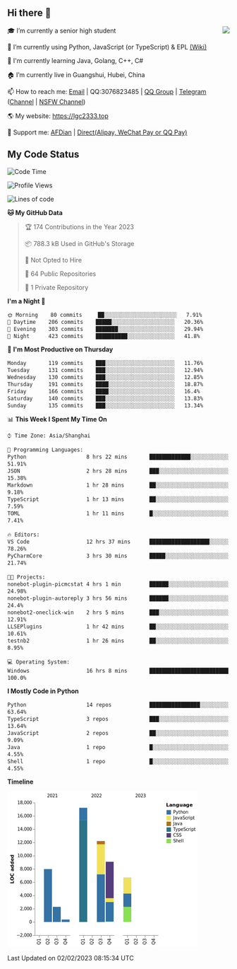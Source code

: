 ## Hi there 👋

<div width="50%">
<img align="right" src="https://readme.lgc2333.top/api?username=lgc2333&show_icons=true" />
</div>

🎓 I’m currently a senior high student

📝 I’m currently using Python, JavaScript (or TypeScript) & EPL [(Wiki)](https://en.wikipedia.org/wiki/Easy_Programming_Language)

📒 I'm currently learning Java, Golang, C++, C#

🏠 I’m currently live in Guangshui, Hubei, China

📫 How to reach me: [Email](mailto:lgc2333@126.com) | QQ:3076823485 | [QQ Group](https://jq.qq.com/?_wv=1027&k=ktwOHdU2) | [Telegram](https://t.me/@lgc2333) ([Channel](https://t.me/stu2333_pd) | [NSFW Channel](https://t.me/stu_collection))

🌎 My website: <https://lgc2333.top>

🤝 Support me: [AFDian](https://afdian.net/@lgc2333) | [Direct(Alipay, WeChat Pay or QQ Pay)](https://s2.loli.net/2022/02/03/MLqe53BjWOAhpcF.png)

## My Code Status

<!--START_SECTION:waka-->
![Code Time](http://img.shields.io/badge/Code%20Time-1%2C037%20hrs%2020%20mins-blue)

![Profile Views](http://img.shields.io/badge/Profile%20Views-14-blue)

![Lines of code](https://img.shields.io/badge/From%20Hello%20World%20I%27ve%20Written-56%20Thousand%20lines%20of%20code-blue)

**🐱 My GitHub Data** 

> 🏆 174 Contributions in the Year 2023
 > 
> 📦 788.3 kB Used in GitHub's Storage 
 > 
> 🚫 Not Opted to Hire
 > 
> 📜 64 Public Repositories 
 > 
> 🔑 1 Private Repository 
 > 
**I'm a Night 🦉** 

```text
🌞 Morning    80 commits     ██░░░░░░░░░░░░░░░░░░░░░░░   7.91% 
🌆 Daytime    206 commits    █████░░░░░░░░░░░░░░░░░░░░   20.36% 
🌃 Evening    303 commits    ███████░░░░░░░░░░░░░░░░░░   29.94% 
🌙 Night      423 commits    ██████████░░░░░░░░░░░░░░░   41.8%

```
📅 **I'm Most Productive on Thursday** 

```text
Monday       119 commits    ███░░░░░░░░░░░░░░░░░░░░░░   11.76% 
Tuesday      131 commits    ███░░░░░░░░░░░░░░░░░░░░░░   12.94% 
Wednesday    130 commits    ███░░░░░░░░░░░░░░░░░░░░░░   12.85% 
Thursday     191 commits    ████░░░░░░░░░░░░░░░░░░░░░   18.87% 
Friday       166 commits    ████░░░░░░░░░░░░░░░░░░░░░   16.4% 
Saturday     140 commits    ███░░░░░░░░░░░░░░░░░░░░░░   13.83% 
Sunday       135 commits    ███░░░░░░░░░░░░░░░░░░░░░░   13.34%

```


📊 **This Week I Spent My Time On** 

```text
⌚︎ Time Zone: Asia/Shanghai

💬 Programming Languages: 
Python                   8 hrs 22 mins       █████████████░░░░░░░░░░░░   51.91% 
JSON                     2 hrs 28 mins       ███░░░░░░░░░░░░░░░░░░░░░░   15.38% 
Markdown                 1 hr 28 mins        ██░░░░░░░░░░░░░░░░░░░░░░░   9.18% 
TypeScript               1 hr 13 mins        ██░░░░░░░░░░░░░░░░░░░░░░░   7.59% 
TOML                     1 hr 11 mins        █░░░░░░░░░░░░░░░░░░░░░░░░   7.41%

🔥 Editors: 
VS Code                  12 hrs 37 mins      ███████████████████░░░░░░   78.26% 
PyCharmCore              3 hrs 30 mins       █████░░░░░░░░░░░░░░░░░░░░   21.74%

🐱‍💻 Projects: 
nonebot-plugin-picmcstat 4 hrs 1 min         ██████░░░░░░░░░░░░░░░░░░░   24.98% 
nonebot-plugin-autoreply 3 hrs 56 mins       ██████░░░░░░░░░░░░░░░░░░░   24.4% 
nonebot2-oneclick-win    2 hrs 5 mins        ███░░░░░░░░░░░░░░░░░░░░░░   12.91% 
LLSEPlugins              1 hr 42 mins        ██░░░░░░░░░░░░░░░░░░░░░░░   10.61% 
testnb2                  1 hr 26 mins        ██░░░░░░░░░░░░░░░░░░░░░░░   8.95%

💻 Operating System: 
Windows                  16 hrs 8 mins       █████████████████████████   100.0%

```

**I Mostly Code in Python** 

```text
Python                   14 repos            ████████████████░░░░░░░░░   63.64% 
TypeScript               3 repos             ███░░░░░░░░░░░░░░░░░░░░░░   13.64% 
JavaScript               2 repos             ██░░░░░░░░░░░░░░░░░░░░░░░   9.09% 
Java                     1 repo              █░░░░░░░░░░░░░░░░░░░░░░░░   4.55% 
Shell                    1 repo              █░░░░░░░░░░░░░░░░░░░░░░░░   4.55%

```


**Timeline**

![Chart not found](https://raw.githubusercontent.com/lgc2333/lgc2333/main/charts/bar_graph.png) 


 Last Updated on 02/02/2023 08:15:34 UTC
<!--END_SECTION:waka-->
